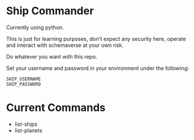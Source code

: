 # Ship Commander

Currently using python.

This is just for learning purposes, don't expect any security here, operate and interact with schemaverse at your own risk.

Do whatever you want with this repo.

Set your username and password in your environment under the following:
```
SHIP_USERNAME  
SHIP_PASSWORD  
```

# Current Commands

- list-ships  
- list-planets  


